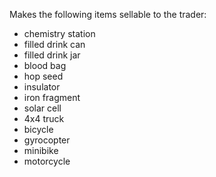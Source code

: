 Makes the following items sellable to the trader:

- chemistry station
- filled drink can
- filled drink jar
- blood bag
- hop seed
- insulator
- iron fragment
- solar cell
- 4x4 truck
- bicycle
- gyrocopter
- minibike
- motorcycle

